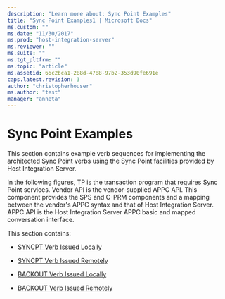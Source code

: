 ```yaml
---
description: "Learn more about: Sync Point Examples"
title: "Sync Point Examples1 | Microsoft Docs"
ms.custom: ""
ms.date: "11/30/2017"
ms.prod: "host-integration-server"
ms.reviewer: ""
ms.suite: ""
ms.tgt_pltfrm: ""
ms.topic: "article"
ms.assetid: 66c2bca1-288d-4788-97b2-353d90fe691e
caps.latest.revision: 3
author: "christopherhouser"
ms.author: "test"
manager: "anneta"
---
```

# Sync Point Examples
This section contains example verb sequences for implementing the architected Sync Point verbs using the Sync Point facilities provided by Host Integration Server.  
  
 In the following figures, TP is the transaction program that requires Sync Point services. Vendor API is the vendor-supplied APPC API. This component provides the SPS and C-PRM components and a mapping between the vendor's APPC syntax and that of Host Integration Server. APPC API is the Host Integration Server APPC basic and mapped conversation interface.  
  
 This section contains:  
  
-   [SYNCPT Verb Issued Locally](../core/syncpt-verb-issued-locally2.md)  
  
-   [SYNCPT Verb Issued Remotely](../core/syncpt-verb-issued-remotely2.md)  
  
-   [BACKOUT Verb Issued Locally](../core/backout-verb-issued-locally1.md)  
  
-   [BACKOUT Verb Issued Remotely](../core/backout-verb-issued-remotely2.md)
